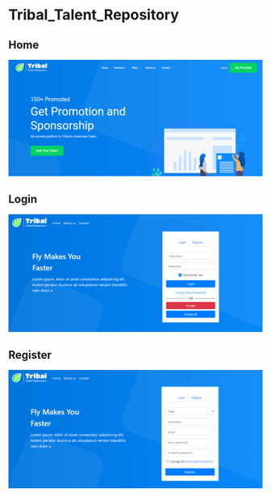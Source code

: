 # Tribal_Talent_Repository


<h2>Home</h2>
<img src="home-0.PNG" width="">

<h2>Login</h2>
<img src="login.PNG" width="">

<h2>Register</h2>
<img src="register.PNG" width="">